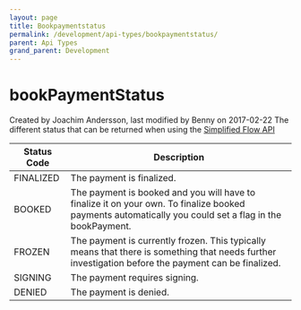 ```yaml
---
layout: page
title: Bookpaymentstatus
permalink: /development/api-types/bookpaymentstatus/
parent: Api Types
grand_parent: Development
---
```




# bookPaymentStatus 
Created by Joachim Andersson, last modified by Benny on 2017-02-22
The different status that can be returned when using the [Simplified
Flow API](simplified-flow-api)

| Status Code | Description                                                                                                                                            |
|-------------|--------------------------------------------------------------------------------------------------------------------------------------------------------|
| FINALIZED   | The payment is finalized.                                                                                                                              |
| BOOKED      | The payment is booked and you will have to finalize it on your own. To finalize booked payments automatically you could set a flag in the bookPayment. |
| FROZEN      | The payment is currently frozen. This typically means that there is something that needs further investigation before the payment can be finalized.    |
| SIGNING     | The payment requires signing.                                                                                                                          |
| DENIED      | The payment is denied.                                                                                                                                 |

